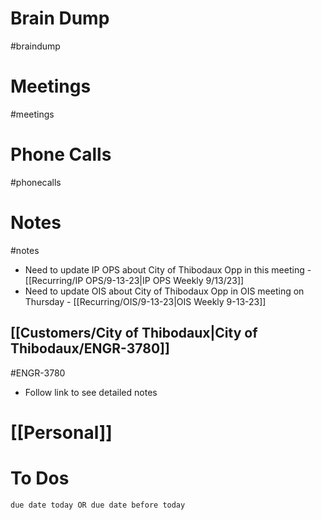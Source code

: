# Brain Dump
#braindump 

# Meetings
#meetings 
# Phone Calls
#phonecalls 
# Notes
#notes
- Need to update IP OPS about City of Thibodaux Opp in this meeting - [[Recurring/IP OPS/9-13-23|IP OPS Weekly 9/13/23]]
- Need to update OIS about City of Thibodaux Opp in OIS meeting on Thursday - [[Recurring/OIS/9-13-23|OIS Weekly 9-13-23]] 
## [[Customers/City of Thibodaux|City of Thibodaux/ENGR-3780]]
#ENGR-3780
- Follow link to see detailed notes


# [[Personal]]


# To Dos
```tasks
due date today OR due date before today
```